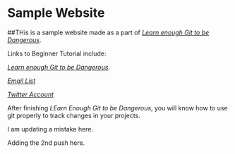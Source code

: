 # Sample Website

##THis is a sample website made as a part of [*Learn enough Git to be Dangerous*](https://learnenough.com/git-tutorial).

Links to Beginner Tutorial include:

[*Learn enough Git to be Dangerous*](https://learnenough.com/git-tutorial).

[*Email List*](https://learnenough.com/#email_list)

[*Twitter Account*](https://learnenough.com/#email_list)

After finishing *LEarn Enough Git to be Dangerous*, you will know how to use git properly to track changes in your projects.

I am updating a mistake here.

Adding the 2nd push here. 
